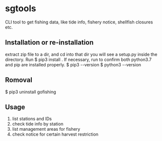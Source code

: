 # sgtools

CLI tool to get fishing data, like tide info, fishery notice, shellfish closures etc. 

## Installation or re-installation

extract zip file to a dir, and cd into that dir you will see a setup.py inside the directory. Run
$ pip3 install .
If necessary, run to confirm both python3.7 and pip are installed properly. 
$ pip3 --version 
$ python3 --version

## Romoval
$ pip3 uninstall gofishing

## Usage
1. list stations and IDs
2. check tide info by station
3. list management areas for fishery
4. check notice for certain harvest restriction